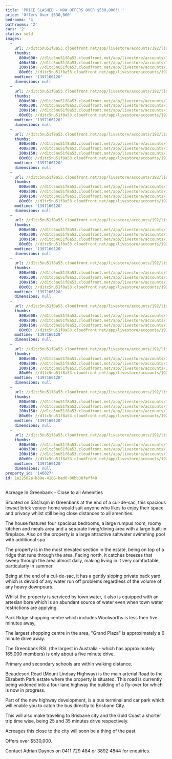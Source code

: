 ```yaml
---
title: 'PRICE SLASHED - NOW OFFERS OVER $530,000!!!'
price: 'Offers Over $530,000'
bedrooms: '4'
bathrooms: '2'
cars: '2'
status: sold
images:
  -
    url: //d1tc5nu51f8a53.cloudfront.net/app/livestore/accounts/192/listings/98120/images/104359521-1_8748585140_20140411033442.jpg
    thumbs:
      800x600: //d1tc5nu51f8a53.cloudfront.net/app/livestore/accounts/192/listings/98120/images/104359521-1_8748585140_20140411033442_800x600.jpg
      400x300: //d1tc5nu51f8a53.cloudfront.net/app/livestore/accounts/192/listings/98120/images/104359521-1_8748585140_20140411033442_400x300.jpg
      200x150: //d1tc5nu51f8a53.cloudfront.net/app/livestore/accounts/192/listings/98120/images/104359521-1_8748585140_20140411033442_200x150.jpg
      80x60: //d1tc5nu51f8a53.cloudfront.net/app/livestore/accounts/192/listings/98120/images/104359521-1_8748585140_20140411033442_80x60.jpg
    modtime: '1397166120'
    dimensions: null
  -
    url: //d1tc5nu51f8a53.cloudfront.net/app/livestore/accounts/192/listings/98120/images/104359521-2_5120129013_20140411033442.jpg
    thumbs:
      800x600: //d1tc5nu51f8a53.cloudfront.net/app/livestore/accounts/192/listings/98120/images/104359521-2_5120129013_20140411033442_800x600.jpg
      400x300: //d1tc5nu51f8a53.cloudfront.net/app/livestore/accounts/192/listings/98120/images/104359521-2_5120129013_20140411033442_400x300.jpg
      200x150: //d1tc5nu51f8a53.cloudfront.net/app/livestore/accounts/192/listings/98120/images/104359521-2_5120129013_20140411033442_200x150.jpg
      80x60: //d1tc5nu51f8a53.cloudfront.net/app/livestore/accounts/192/listings/98120/images/104359521-2_5120129013_20140411033442_80x60.jpg
    modtime: '1397166120'
    dimensions: null
  -
    url: //d1tc5nu51f8a53.cloudfront.net/app/livestore/accounts/192/listings/98120/images/104359521-3_332585196_20140411033440.jpg
    thumbs:
      800x600: //d1tc5nu51f8a53.cloudfront.net/app/livestore/accounts/192/listings/98120/images/104359521-3_332585196_20140411033440_800x600.jpg
      400x300: //d1tc5nu51f8a53.cloudfront.net/app/livestore/accounts/192/listings/98120/images/104359521-3_332585196_20140411033440_400x300.jpg
      200x150: //d1tc5nu51f8a53.cloudfront.net/app/livestore/accounts/192/listings/98120/images/104359521-3_332585196_20140411033440_200x150.jpg
      80x60: //d1tc5nu51f8a53.cloudfront.net/app/livestore/accounts/192/listings/98120/images/104359521-3_332585196_20140411033440_80x60.jpg
    modtime: '1397166120'
    dimensions: null
  -
    url: //d1tc5nu51f8a53.cloudfront.net/app/livestore/accounts/192/listings/98120/images/104359521-4_1001399392_20140411033442.jpg
    thumbs:
      800x600: //d1tc5nu51f8a53.cloudfront.net/app/livestore/accounts/192/listings/98120/images/104359521-4_1001399392_20140411033442_800x600.jpg
      400x300: //d1tc5nu51f8a53.cloudfront.net/app/livestore/accounts/192/listings/98120/images/104359521-4_1001399392_20140411033442_400x300.jpg
      200x150: //d1tc5nu51f8a53.cloudfront.net/app/livestore/accounts/192/listings/98120/images/104359521-4_1001399392_20140411033442_200x150.jpg
      80x60: //d1tc5nu51f8a53.cloudfront.net/app/livestore/accounts/192/listings/98120/images/104359521-4_1001399392_20140411033442_80x60.jpg
    modtime: '1397166120'
    dimensions: null
  -
    url: //d1tc5nu51f8a53.cloudfront.net/app/livestore/accounts/192/listings/98120/images/104359521-5_7113430100_20140411033441.jpg
    thumbs:
      800x600: //d1tc5nu51f8a53.cloudfront.net/app/livestore/accounts/192/listings/98120/images/104359521-5_7113430100_20140411033441_800x600.jpg
      400x300: //d1tc5nu51f8a53.cloudfront.net/app/livestore/accounts/192/listings/98120/images/104359521-5_7113430100_20140411033441_400x300.jpg
      200x150: //d1tc5nu51f8a53.cloudfront.net/app/livestore/accounts/192/listings/98120/images/104359521-5_7113430100_20140411033441_200x150.jpg
      80x60: //d1tc5nu51f8a53.cloudfront.net/app/livestore/accounts/192/listings/98120/images/104359521-5_7113430100_20140411033441_80x60.jpg
    modtime: '1397166120'
    dimensions: null
  -
    url: //d1tc5nu51f8a53.cloudfront.net/app/livestore/accounts/192/listings/98120/images/104359521-6_3235576642_20140411033447.jpg
    thumbs:
      800x600: //d1tc5nu51f8a53.cloudfront.net/app/livestore/accounts/192/listings/98120/images/104359521-6_3235576642_20140411033447_800x600.jpg
      400x300: //d1tc5nu51f8a53.cloudfront.net/app/livestore/accounts/192/listings/98120/images/104359521-6_3235576642_20140411033447_400x300.jpg
      200x150: //d1tc5nu51f8a53.cloudfront.net/app/livestore/accounts/192/listings/98120/images/104359521-6_3235576642_20140411033447_200x150.jpg
      80x60: //d1tc5nu51f8a53.cloudfront.net/app/livestore/accounts/192/listings/98120/images/104359521-6_3235576642_20140411033447_80x60.jpg
    modtime: '1397166120'
    dimensions: null
  -
    url: //d1tc5nu51f8a53.cloudfront.net/app/livestore/accounts/192/listings/98120/images/104359521-7_5787887340_20140411033446.jpg
    thumbs:
      800x600: //d1tc5nu51f8a53.cloudfront.net/app/livestore/accounts/192/listings/98120/images/104359521-7_5787887340_20140411033446_800x600.jpg
      400x300: //d1tc5nu51f8a53.cloudfront.net/app/livestore/accounts/192/listings/98120/images/104359521-7_5787887340_20140411033446_400x300.jpg
      200x150: //d1tc5nu51f8a53.cloudfront.net/app/livestore/accounts/192/listings/98120/images/104359521-7_5787887340_20140411033446_200x150.jpg
      80x60: //d1tc5nu51f8a53.cloudfront.net/app/livestore/accounts/192/listings/98120/images/104359521-7_5787887340_20140411033446_80x60.jpg
    modtime: '1397166120'
    dimensions: null
  -
    url: //d1tc5nu51f8a53.cloudfront.net/app/livestore/accounts/192/listings/98120/images/104359521-8_5553844064_20140411033446.jpg
    thumbs:
      800x600: //d1tc5nu51f8a53.cloudfront.net/app/livestore/accounts/192/listings/98120/images/104359521-8_5553844064_20140411033446_800x600.jpg
      400x300: //d1tc5nu51f8a53.cloudfront.net/app/livestore/accounts/192/listings/98120/images/104359521-8_5553844064_20140411033446_400x300.jpg
      200x150: //d1tc5nu51f8a53.cloudfront.net/app/livestore/accounts/192/listings/98120/images/104359521-8_5553844064_20140411033446_200x150.jpg
      80x60: //d1tc5nu51f8a53.cloudfront.net/app/livestore/accounts/192/listings/98120/images/104359521-8_5553844064_20140411033446_80x60.jpg
    modtime: '1397166120'
    dimensions: null
  -
    url: //d1tc5nu51f8a53.cloudfront.net/app/livestore/accounts/192/listings/98120/images/104359521-9_5448701480_20140411033446.jpg
    thumbs:
      800x600: //d1tc5nu51f8a53.cloudfront.net/app/livestore/accounts/192/listings/98120/images/104359521-9_5448701480_20140411033446_800x600.jpg
      400x300: //d1tc5nu51f8a53.cloudfront.net/app/livestore/accounts/192/listings/98120/images/104359521-9_5448701480_20140411033446_400x300.jpg
      200x150: //d1tc5nu51f8a53.cloudfront.net/app/livestore/accounts/192/listings/98120/images/104359521-9_5448701480_20140411033446_200x150.jpg
      80x60: //d1tc5nu51f8a53.cloudfront.net/app/livestore/accounts/192/listings/98120/images/104359521-9_5448701480_20140411033446_80x60.jpg
    modtime: '1397166120'
    dimensions: null
  -
    url: //d1tc5nu51f8a53.cloudfront.net/app/livestore/accounts/192/listings/98120/images/104359521-10_3869930003_20140411033447.jpg
    thumbs:
      800x600: //d1tc5nu51f8a53.cloudfront.net/app/livestore/accounts/192/listings/98120/images/104359521-10_3869930003_20140411033447_800x600.jpg
      400x300: //d1tc5nu51f8a53.cloudfront.net/app/livestore/accounts/192/listings/98120/images/104359521-10_3869930003_20140411033447_400x300.jpg
      200x150: //d1tc5nu51f8a53.cloudfront.net/app/livestore/accounts/192/listings/98120/images/104359521-10_3869930003_20140411033447_200x150.jpg
      80x60: //d1tc5nu51f8a53.cloudfront.net/app/livestore/accounts/192/listings/98120/images/104359521-10_3869930003_20140411033447_80x60.jpg
    modtime: '1397166120'
    dimensions: null
property_id: '146027'
id: 1e22582a-b89e-4186-bad0-06bb38feff48
---
```

Acreage In Greenbank - Close to all Amenities

Situated on 5341sqm in Greenbank at the end of a cul-de-sac, this spacious lowset brick veneer home would suit anyone who likes to enjoy their space and privacy whilst still being close distances to all amenities.

The house features four spacious bedrooms, a large rumpus room, roomy kitchen and meals area and a separate living/dining area with a large built-in fireplace. Also on the property is a large attractive saltwater swimming pool with additional spa.

The property is in the most elevated section in the estate, being on top of a ridge that runs through the area. Facing north, it catches breezes that sweep through the area almost daily, making living in it very comfortable, particularly in summer.

Being at the end of a cul-de-sac, it has a gently sloping private back yard which is devoid of any water run off problems regardless of the volume of any heavy downpours.

Whilst the property is serviced by town water, it also is equipped with an artesian bore which is an abundant source of water even when town water restrictions are applying.

Park Ridge shopping centre which includes Woolworths is less then five minutes away,

The largest shopping centre in the area, "Grand Plaza" is approximately a 6 minute drive away.

The Greenbank RSL (the largest in Australia - which has approximately 165,000 members) is only about a five minute drive.

Primary and secondary schools are within walking distance.

Beaudesert Road (Mount Lindsay Highway) is the main arterial Road to the Elizabeth Park estate where the property is situated. This road is currently being widened into a four lane highway the building of a fly-over for which is now in progress.

Part of the new highway development, is a bus terminal and car park which will enable you to catch the bus directly to Brisbane City.

This will also make traveling to Brisbane city and the Gold Coast a shorter trip time wise, being 25 and 35 minutes drive respectively.

Acreages this close to the city will soon be a thing of the past.

Offers over $530,000.

Contact Adrian Daynes on 0411 729 484 or 3892 4844 for enquiries.
